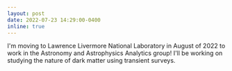 ```yaml
---
layout: post
date: 2022-07-23 14:29:00-0400
inline: true
---
```


I'm moving to  Lawrence Livermore National Laboratory in August of 2022 to work in the Astronomy and Astrophysics Analytics group! I'll be working on studying the nature of dark matter using transient surveys.
